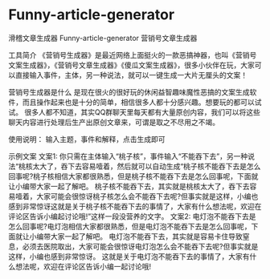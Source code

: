 # Funny-article-generator
 滑稽文章生成器 Funny-article-generator 营销号文章生成器
 
工具简介
《营销号生成器》是最近网络上面挺火的一款恶搞神器，也叫《营销号文案生成器》，《营销号文章生成器》《傻瓜文案生成器》，很多小伙伴在玩，大家可以直接输入事件，主体，另一种说法，就可以一键生成一大片无厘头的文案！

营销号生成器是什么
是现在很火的很好玩的休闲益智趣味魔性恶搞的文案生成软件，而且操作起来也是十分的简单，相信很多人都十分感兴趣。想要玩的都可以试试。
很多人都不知道，其实QQ群聊天里每天都有大量原创内容，我们可以将这些聊天内容进行处理后生产出原创文章来，可谓是取之不尽用之不竭。

使用说明：
输入主题，事件和解释，点击生成即可

示例文案
文案1:
你只需在主体输入“桃子核”，事件输入“不能吞下去”，另一种说法“桃核太大了，吞下去容易噎着，然后就可以自动生成“桃子核不能吞下去是怎么回事呢?桃子核相信大家都很熟悉，但是桃子核不能吞下去是怎么回事呢，下面就让小编带大家一起了解吧。
桃子核不能吞下去，其实就是桃核太大了，吞下去容易噎着，大家可能会很惊讶桃子核怎么会不能吞下去呢?但事实就是这样，小编也感到非常惊讶这就是关于桃子核不能吞下去的事情了，大家有什么想法呢，欢迎在评论区告诉小编起讨论哦!”这样一段没营养的文字。
文案2:
电灯泡不能吞下去是怎么回事呢?电灯泡相信大家都很熟悉，但是电灯泡不能吞下去是怎么回事呢，下面就让小编带大家一起了解吧。
电灯泡不能吞下去，其实就是容易卡住导致窒息，必须去医院取出，大家可能会很惊讶电灯泡怎么会不能吞下去呢?但事实就是这样，小编也感到非常惊讶。
这就是关于电灯泡不能吞下去的事情了，大家有什么想法呢，欢迎在评论区告诉小编一起讨论哦!
